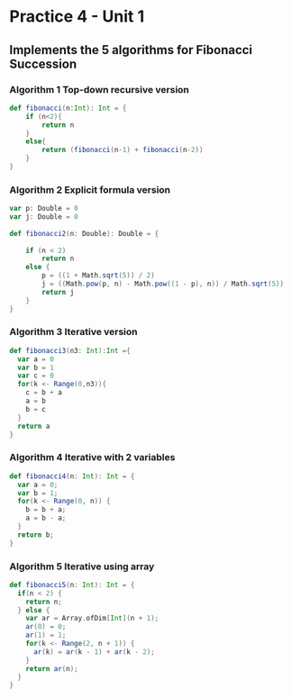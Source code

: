 # Practice 4 - Unit 1

## Implements the 5 algorithms for Fibonacci Succession

### Algorithm 1 Top-down recursive version

```scala
def fibonacci(n:Int): Int = {
    if (n<2){
        return n
    }
    else{
        return (fibonacci(n-1) + fibonacci(n-2))
    }
}
```

### Algorithm 2 Explicit formula version

```scala
var p: Double = 0
var j: Double = 0
 
def fibonacci2(n: Double): Double = {
 
    if (n < 2)
        return n
    else {
        p = ((1 + Math.sqrt(5)) / 2)
        j = ((Math.pow(p, n) - Math.pow((1 - p), n)) / Math.sqrt(5))
        return j
    }
}
```

### Algorithm 3 Iterative version

```scala
def fibonacci3(n3: Int):Int ={
  var a = 0
  var b = 1
  var c = 0
  for(k <- Range(0,n3)){
    c = b + a
    a = b
    b = c
  }
  return a
}
```

### Algorithm 4 Iterative with 2 variables
```scala
def fibonacci4(n: Int): Int = {
  var a = 0;
  var b = 1;
  for(k <- Range(0, n)) {
    b = b + a;
    a = b - a;
  }
  return b;
}
```

### Algorithm 5 Iterative using array
```scala
def fibonacci5(n: Int): Int = {
  if(n < 2) {
    return n;
  } else {
    var ar = Array.ofDim[Int](n + 1);
    ar(0) = 0;
    ar(1) = 1;
    for(k <- Range(2, n + 1)) {
      ar(k) = ar(k - 1) + ar(k - 2);
    }
    return ar(n);
  }
}
```
